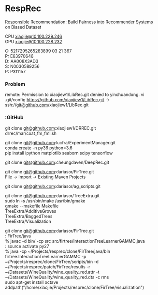 # RespRec
Responsible Recommendation: Build Fairness into Recommender Systems on Biased Dataset  

CPU xiaojie@10.100.229.246  
GPU xiaojie@10.100.228.232  

C: 5217295265283899 03 21 367  
P: E63970646  
D: AA008X3AD3  
S: N0030589256  
P: P311157  


### Problem

remote: Permission to xiaojiew1/LibRec.git denied to yinchuandong.
vi .git/config
  https://github.com/xiaojiew1/LibRec.git
  ->
  ssh://git@github.com/xiaojiew1/LibRec.git

### :GitHub
git clone git@github.com:xiaojiew1/DRREC.git  
drrec/mar/coat_fm_fml.sh  

git clone git@github.com:lucfra/ExperimentManager.git  
conda create -n py36 python=3.6  
pip install ipython matplotlib seaborn scipy tensorflow  

git clone git@github.com:cheungdaven/DeepRec.git  

git clone git@github.com:dariasor/FirTree.git  
  File -> Import -> Existing Maven Projects  

git clone git@github.com:dariasor/ag_scripts.git  

git clone git@github.com:dariasor/TreeExtra.git  
sudo ln -s /usr/bin/make /usr/bin/gmake  
gmake --makefile Makefile  
  TreeExtra/AdditiveGroves  
  TreeExtra/BaggedTrees  
  TreeExtra/Visualization  

git clone git@github.com:dariasor/FirTree.git  
: FirTree/java  
% javac -d bin/ -cp src src/firtree/InteractionTreeLearnerGAMMC.java  
: source activate py27  
% java -cp ~/Projects/resprec/clone/FirTree/java/bin firtree.InteractionTreeLearnerGAMMC -p ~/Projects/resprec/clone/FirTree/scripts/bin -d ~/Projects/resprec/patch/FirTree/results -r ~/Datasets/WineQuality/wine_quality_red.attr -t ~/Datasets/WineQuality/wine_quality_red.dta -c rms  
sudo apt-get install octave  
addpath("/home/xiaojie/Projects/resprec/clone/FirTree/visualization")  
